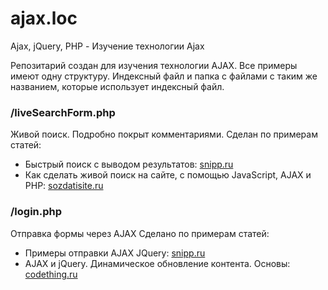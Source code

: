 # ajax.loc
 Ajax, jQuery, PHP - Изучение технологии Ajax

Репозитарий создан для изучения технологии AJAX. Все примеры имеют одну структуру. 
Индексный файл и папка с файлами с таким же названием, которые использует индексный файл. 

### /liveSearchForm.php
Живой поиск. Подробно покрыт комментариями. 
Сделан по примерам статей:
- Быстрый поиск с выводом результатов: [snipp.ru](https://snipp.ru/jquery/fast-search)
- Как сделать живой поиск на сайте, с помощью JavaScript, AJAX и PHP: [sozdatisite.ru](http://sozdatisite.ru/skripty/sozdanie-zhivogo-poiska-dlya-sajta-s-pomoshhyu-php-ajax-javascript)

### /login.php
Отправка формы через AJAX
Сделано по примерам статей:
- Примеры отправки AJAX JQuery: [snipp.ru](https://snipp.ru/jquery/ajax-jquery)
- AJAX и jQuery. Динамическое обновление контента. Основы: [codething.ru](https://codething.ru/ajax.php)
